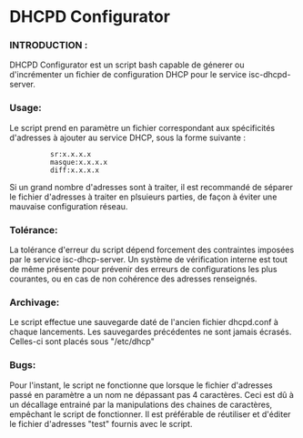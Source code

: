 # DHCPD Configurator

### INTRODUCTION :
DHCPD Configurator est un script bash capable de génerer ou d'incrémenter un fichier de configuration DHCP pour le service isc-dhcpd-server.

### Usage:
Le script prend en paramètre un fichier correspondant aux spécificités d'adresses à ajouter au service DHCP, sous la forme suivante : 

              sr:x.x.x.x
              masque:x.x.x.x
              diff:x.x.x.x
      
Si un grand nombre d'adresses sont à traiter, il est recommandé de séparer le fichier d'adresses à traiter en plsuieurs parties, de façon à éviter une mauvaise configuration réseau.

### Tolérance:
La tolérance d'erreur du script dépend forcement des contraintes imposées par le service isc-dhcp-server.
Un système de vérification interne est tout de même présente pour prévenir des erreurs de configurations les plus courantes, ou en cas de non cohérence des adresses renseignés.

### Archivage:
Le script effectue une sauvegarde daté de l'ancien fichier dhcpd.conf à chaque lancements.
Les sauvegardes précédentes ne sont jamais écrasés. Celles-ci sont placés sous "/etc/dhcp"

### Bugs:
Pour l'instant, le script ne fonctionne que lorsque le fichier d'adresses passé en paramètre a un nom ne dépassant pas 4 caractères. Ceci est dû à un décallage entrainé par la manipulations des chaines de caractères, empêchant le script de fonctionner. Il est préférable de réutiliser et d'éditer le fichier d'adresses "test" fournis avec le script. 


